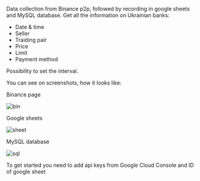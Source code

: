 Data collection from Binance p2p, followed by recording in google sheets and MySQL database. 
Get all the information on Ukrainian banks:
- Date & time
- Seller
- Traiding pair
- Price
- Limit
- Payment method

Possibility to set the interval.

You can see on screenshots, how it looks like:

Binance page

![bin](https://user-images.githubusercontent.com/108722623/224311319-89c34570-da1d-475f-bf4a-8cbf4ecfa9cf.png)

Google sheets

![sheet](https://user-images.githubusercontent.com/108722623/224311357-d28d3c05-5a76-4563-9d96-e7fa8b45a8d6.png)

MySQL database

![sql](https://user-images.githubusercontent.com/108722623/224311394-992e5f61-654c-4dee-acee-5687eebe9c29.png)

To get started you need to add api keys from Google Cloud Console and ID of google sheet
